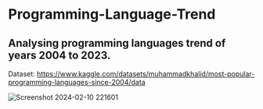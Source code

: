 # Programming-Language-Trend
## Analysing programming languages trend of years 2004 to 2023. 
Dataset: https://www.kaggle.com/datasets/muhammadkhalid/most-popular-programming-languages-since-2004/data

![Screenshot 2024-02-10 221601](https://github.com/vi1801/Programming-Language-Trend/assets/81208569/36a253a2-60a2-4ffc-b8c7-a2b1fbeefb52)
